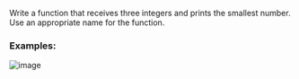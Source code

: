 Write a function that receives three integers and prints the smallest number. Use an appropriate name for the function.

### Examples:

![image](https://github.com/nsinorov/SoftUniMainPath/assets/45227327/606e4ea3-c0a3-42c3-8e02-bf147dd8bb15)
